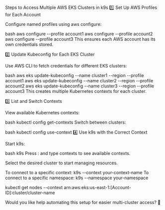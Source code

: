 Steps to Access Multiple AWS EKS Clusters in k9s
1️⃣ Set Up AWS Profiles for Each Account

Configure named profiles using aws configure:

bash
aws configure --profile account1
aws configure --profile account2
aws configure --profile account3
This ensures each AWS account has its own credentials stored.

2️⃣ Update Kubeconfig for Each EKS Cluster

Use AWS CLI to fetch credentials for different EKS clusters:

bash
aws eks update-kubeconfig --name cluster1 --region <region> --profile account1
aws eks update-kubeconfig --name cluster2 --region <region> --profile account2
aws eks update-kubeconfig --name cluster3 --region <region> --profile account3
This creates multiple Kubernetes contexts for each cluster.

3️⃣ List and Switch Contexts

View available Kubernetes contexts:

bash
kubectl config get-contexts
Switch between clusters:

bash
kubectl config use-context <context-name>
4️⃣ Use k9s with the Correct Context

Start k9s:

bash
k9s
Press : and type contexts to see available contexts.

Select the desired cluster to start managing resources.

To connect to a specific context: k9s --context your-context-name
To connect to a specific namespace: k9s --namespace your-namespace

kubectl get nodes --context arn:aws:eks:us-east-1:[Account-ID]:cluster/cluster-name

Would you like help automating this setup for easier multi-cluster access? 🚀